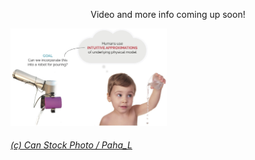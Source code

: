 
<p align="center">Video and more info coming up soon!</p>

<img src="./Motivation.jpg" width="250">

<!-- HTML Credit Code for Can Stock Photo -->
###### <a href="http://www.canstockphoto.com">(c) Can Stock Photo / Paha_L</a>

